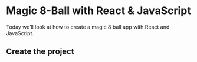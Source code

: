 # Magic 8-Ball with React & JavaScript

Today we’ll look at how to create a magic 8 ball app with React and JavaScript.

## Create the project


